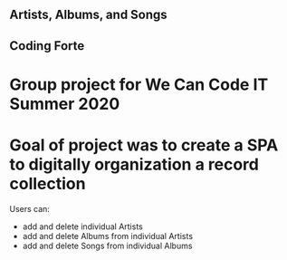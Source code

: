 ## Artists, Albums, and Songs
## Coding Forte

# Group project for We Can Code IT Summer 2020

# Goal of project was to create a SPA to digitally organization a record collection

Users can:
-  add and delete individual Artists
-  add and delete Albums from individual Artists
-  add and delete Songs from individual Albums

